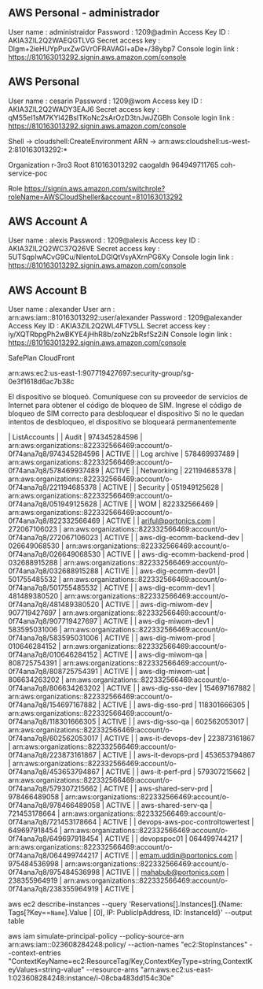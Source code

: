 
## AWS Personal - administrador
User name : administraidor
Password : 1209@admin
Access Key ID : AKIA3ZIL2Q2WAEQGTLVG
Secret access key : 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
Console login link : https://810163013292.signin.aws.amazon.com/console

## AWS Personal
User name : cesarin
Password : 1209@wom
Access key ID : AKIA3ZIL2Q2WADY3EAJ6
Secret access key : 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
Console login link : https://810163013292.signin.aws.amazon.com/console


Shell -> cloudshell:CreateEnvironment
ARN -> arn:aws:cloudshell:us-west-2:810163013292:*


Organization 
r-3ro3 Root
	810163013292 caogaldh
	964949711765 coh-service-poc

Role 
https://signin.aws.amazon.com/switchrole?roleName=AWSCloudSheller&account=810163013292


## AWS Account A
User name : alexis
Password : 1209@alexis
Access key ID  : AKIA3ZIL2Q2WC37Q26VE
Secret access key : 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
Console login link : https://810163013292.signin.aws.amazon.com/console

## AWS Account B
User name : alexander 
User arn : arn:aws:iam::810163013292:user/alexander
Password : 1209@alexander
Access Key ID :  AKIA3ZIL2Q2WL4FTV5LL
Secret access key : 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
Console login link : https://810163013292.signin.aws.amazon.com/console


SafePlan CloudFront 



arn:aws:ec2:us-east-1:907719427697:security-group/sg-0e3f1618d6ac7b38c


El dispositivo se bloqueó. Comuníquese con su proveedor de servicios de Internet para obtener el código de bloqueo de SIM. Ingrese el código de bloqueo de SIM correcto para desbloquear el dispositivo Si no le quedan intentos de desbloqueo, el dispositivo se bloqueará permanentemente




|                                                             ListAccounts                                                             |
|  Audit                           |  974345284596 |  arn:aws:organizations::822332566469:account/o-0f74ana7q8/974345284596  |  ACTIVE |
|  Log archive                     |  578469937489 |  arn:aws:organizations::822332566469:account/o-0f74ana7q8/578469937489  |  ACTIVE |
|  Networking                      |  221194685378 |  arn:aws:organizations::822332566469:account/o-0f74ana7q8/221194685378  |  ACTIVE |
|  Security                        |  051949125628 |  arn:aws:organizations::822332566469:account/o-0f74ana7q8/051949125628  |  ACTIVE |
|  WOM                             |  822332566469 |  arn:aws:organizations::822332566469:account/o-0f74ana7q8/822332566469  |  ACTIVE |
|  ariful@portonics.com            |  272067106023 |  arn:aws:organizations::822332566469:account/o-0f74ana7q8/272067106023  |  ACTIVE |
|  aws-dig-ecomm-backend-dev       |  026649068530 |  arn:aws:organizations::822332566469:account/o-0f74ana7q8/026649068530  |  ACTIVE |
|  aws-dig-ecomm-backend-prod      |  032688915288 |  arn:aws:organizations::822332566469:account/o-0f74ana7q8/032688915288  |  ACTIVE |
|  aws-dig-ecomm-dev01             |  501755485532 |  arn:aws:organizations::822332566469:account/o-0f74ana7q8/501755485532  |  ACTIVE |
|  aws-dig-ecomm-dev1              |  481489380520 |  arn:aws:organizations::822332566469:account/o-0f74ana7q8/481489380520  |  ACTIVE |
|  aws-dig-miwom-dev               |  907719427697 |  arn:aws:organizations::822332566469:account/o-0f74ana7q8/907719427697  |  ACTIVE |
|  aws-dig-miwom-dev1              |  583595031006 |  arn:aws:organizations::822332566469:account/o-0f74ana7q8/583595031006  |  ACTIVE |
|  aws-dig-miwom-prod              |  010646284152 |  arn:aws:organizations::822332566469:account/o-0f74ana7q8/010646284152  |  ACTIVE |
|  aws-dig-miwom-qa                |  808725754391 |  arn:aws:organizations::822332566469:account/o-0f74ana7q8/808725754391  |  ACTIVE |
|  aws-dig-miwom-uat               |  806634263202 |  arn:aws:organizations::822332566469:account/o-0f74ana7q8/806634263202  |  ACTIVE |
|  aws-dig-sso-dev                 |  154697167882 |  arn:aws:organizations::822332566469:account/o-0f74ana7q8/154697167882  |  ACTIVE |
|  aws-dig-sso-prd                 |  118301666305 |  arn:aws:organizations::822332566469:account/o-0f74ana7q8/118301666305  |  ACTIVE |
|  aws-dig-sso-qa                  |  602562053017 |  arn:aws:organizations::822332566469:account/o-0f74ana7q8/602562053017  |  ACTIVE |
|  aws-it-devops-dev               |  223873161867 |  arn:aws:organizations::822332566469:account/o-0f74ana7q8/223873161867  |  ACTIVE |
|  aws-it-devops-prd               |  453653794867 |  arn:aws:organizations::822332566469:account/o-0f74ana7q8/453653794867  |  ACTIVE |
|  aws-it-perf-prd                 |  579307215662 |  arn:aws:organizations::822332566469:account/o-0f74ana7q8/579307215662  |  ACTIVE |
|  aws-shared-serv-prd             |  978466489058 |  arn:aws:organizations::822332566469:account/o-0f74ana7q8/978466489058  |  ACTIVE |
|  aws-shared-serv-qa              |  721453178664 |  arn:aws:organizations::822332566469:account/o-0f74ana7q8/721453178664  |  ACTIVE |
|  devops-aws-poc-controltowertest |  649697918454 |  arn:aws:organizations::822332566469:account/o-0f74ana7q8/649697918454  |  ACTIVE |
|  devopspoc01                     |  064499744217 |  arn:aws:organizations::822332566469:account/o-0f74ana7q8/064499744217  |  ACTIVE |
|  emam.uddin@portonics.com        |  975484536998 |  arn:aws:organizations::822332566469:account/o-0f74ana7q8/975484536998  |  ACTIVE |
|  mahabub@portonics.com           |  238355964919 |  arn:aws:organizations::822332566469:account/o-0f74ana7q8/238355964919  |  ACTIVE |




aws ec2 describe-instances --query 'Reservations[].Instances[].{Name: Tags[?Key==`Name`].Value | [0], IP: PublicIpAddress, ID: InstanceId}' --output table


aws iam simulate-principal-policy --policy-source-arn arn:aws:iam::023608284248:policy/<policy-name> --action-names "ec2:StopInstances" --context-entries "ContextKeyName=ec2:ResourceTag/Key,ContextKeyType=string,ContextKeyValues=string-value" --resource-arns "arn:aws:ec2:us-east-1:023608284248:instance/i-08cba483dd154c30e"
